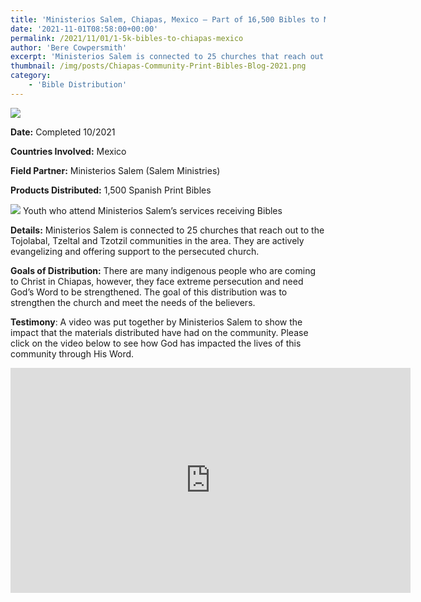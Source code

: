 ```yaml
---
title: 'Ministerios Salem, Chiapas, Mexico – Part of 16,500 Bibles to Mexico'
date: '2021-11-01T08:58:00+00:00'
permalink: /2021/11/01/1-5k-bibles-to-chiapas-mexico
author: 'Bere Cowpersmith'
excerpt: 'Ministerios Salem is connected to 25 churches that reach out to the Tojolabal, Tzeltal and Tzotzil communities in the area. They are actively evangelizing and offering support to the persecuted church. There are many indigenous people who are coming to Christ in Chiapas, however, they face extreme persecution and need God’s Word to be strengthened.'
thumbnail: /img/posts/Chiapas-Community-Print-Bibles-Blog-2021.png
category:
    - 'Bible Distribution'
---
```


![](/img/posts/Chiapas-men-print-Bibles-2021.jpg)

**Date:** Completed 10/2021

**Countries Involved:** Mexico

**Field Partner:** Ministerios Salem (Salem Ministries)

**Products Distributed:** 1,500 Spanish Print Bibles

![](/img/posts/Chiapas-Youth-with-Print-Bibles.png)
Youth who attend Ministerios Salem’s services receiving Bibles

**Details:** Ministerios Salem is connected to 25 churches that reach out to the Tojolabal, Tzeltal and Tzotzil communities in the area. They are actively evangelizing and offering support to the persecuted church.

**Goals of Distribution:** There are many indigenous people who are coming to Christ in Chiapas, however, they face extreme persecution and need God’s Word to be strengthened. The goal of this distribution was to strengthen the church and meet the needs of the believers.

**Testimony**: A video was put together by Ministerios Salem to show the impact that the materials distributed have had on the community. Please click on the video below to see how God has impacted the lives of this community through His Word.

<iframe 
    allow="accelerometer; autoplay; clipboard-write; encrypted-media; gyroscope; picture-in-picture" 
    allowfullscreen="" frameborder="0" height="360" literally="" lives="" loading="lazy" our="" 
    src="https://www.youtube.com/embed/uRiO12zziUE?feature=oembed" transforming="" width="640"
    title="Audio Bibles for Persecuted Believers in Chiapas, Mexico | Literally Transforming Our Lives">
</iframe>